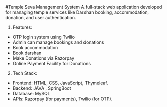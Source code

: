 #Temple Seva Management System
A full-stack web application developed for managing temple services like Darshan booking, accommodation, donation, and user authentication.
1) Features:
- OTP login system using Twilio
- Admin can manage bookings and donations
- Book accommodation
- Book darshan
- Make Donations via Razorpay
- Online Payment Facility for Donations
2) Tech Stack:
- Frontend: HTML, CSS, JavaScript, Thymeleaf.
- Backend: JAVA , SpringBoot
- Database: MySQL
- APIs: Razorpay (for payments), Twilio (for OTP).
